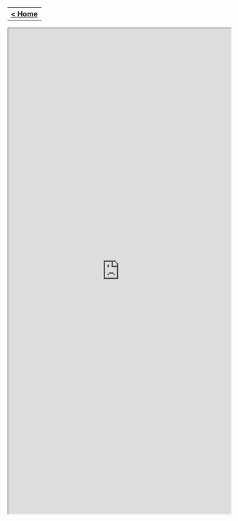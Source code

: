 <table style="width:100%">
  <tr>
    <th><a href="/just-learn-this"> < Home </a></th>
  </tr>
</table>

<iframe src="https://cooervo.github.io/Algorithms-DataStructures-BigONotation/index.html" width="100%" height="1100"></iframe>
